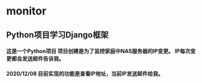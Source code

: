 # monitor
## Python项目学习Django框架 
#### 这是一个Python项目 项目创建是为了监控家庭中NAS服务器的IP变更。 IP每次变更都会发送邮件告诉我。
#### 2020/12/08 目前实现的功能是查看IP地址，当前IP发送邮件给我。


